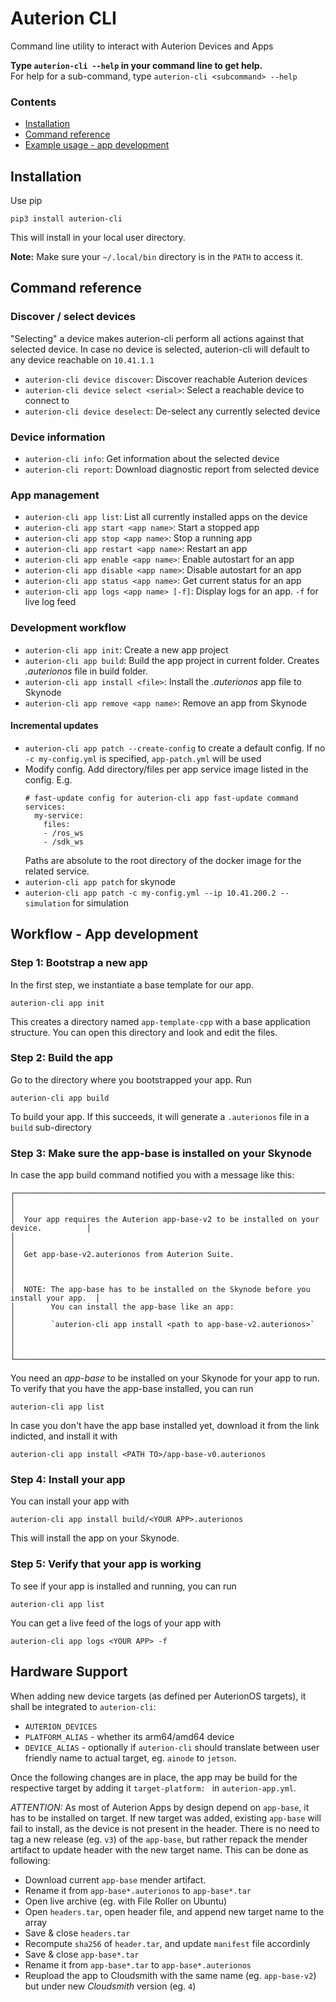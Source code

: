 # Auterion CLI

Command line utility to interact with Auterion Devices and Apps


**Type `auterion-cli --help` in your command line to get help.**<br/>
For help for a sub-command, type `auterion-cli <subcommand> --help`



### Contents

- [Installation](#installation)
- [Command reference](#command-reference)
- [Example usage - app development](#app-dev-workflow)


## Installation
<a name="installation"></a>

Use pip

```
pip3 install auterion-cli
```

This will install in your local user directory. 

**Note:** Make sure your `~/.local/bin` directory is in the `PATH` to access it.

## Command reference
<a name="command-reference"></a>

### Discover / select devices

"Selecting" a device makes auterion-cli perform all actions against that selected device. 
In case no device is selected, auterion-cli will default to any device reachable on `10.41.1.1`

- `auterion-cli device discover`: Discover reachable Auterion devices
- `auterion-cli device select <serial>`: Select a reachable device to connect to
- `auterion-cli device deselect`: De-select any currently selected device

### Device information

- `auterion-cli info`: Get information about the selected device
- `auterion-cli report`: Download diagnostic report from selected device

### App management

- `auterion-cli app list`: List all currently installed apps on the device
- `auterion-cli app start <app name>`: Start a stopped app
- `auterion-cli app stop <app name>`: Stop a running app
- `auterion-cli app restart <app name>`: Restart an app
- `auterion-cli app enable <app name>`: Enable autostart for an app
- `auterion-cli app disable <app name>`: Disable autostart for an app
- `auterion-cli app status <app name>`: Get current status for an app
- `auterion-cli app logs <app name> [-f]`: Display logs for an app. `-f` for live log feed

### Development workflow

- `auterion-cli app init`: Create a new app project
- `auterion-cli app build`: Build the app project in current folder. Creates *.auterionos* file in build folder.
- `auterion-cli app install <file>`: Install the *.auterionos* app file to Skynode
- `auterion-cli app remove <app name>`: Remove an app from Skynode

#### Incremental updates

- `auterion-cli app patch --create-config` to create a default config. If no `-c my-config.yml` is specified, `app-patch.yml` will be used
- Modify config. Add directory/files per app service image listed in the config. E.g.
  ```
  # fast-update config for auterion-cli app fast-update command
  services:
    my-service:
      files:
      - /ros_ws
      - /sdk_ws
  ```
  Paths are absolute to the root directory of the docker image for the related service.
- `auterion-cli app patch` for skynode
- `auterion-cli app patch -c my-config.yml --ip 10.41.200.2 --simulation` for simulation


## Workflow - App development
<a name="app-dev-workflow"></a>


### Step 1: Bootstrap a new app

In the first step, we instantiate a base template for our app.

```
auterion-cli app init
```

This creates a directory named `app-template-cpp` with a base application structure.
You can open this directory and look and edit the files.

### Step 2: Build the app

Go to the directory where you bootstrapped your app. Run

```
auterion-cli app build
```

To build your app. If this succeeds, it will generate a `.auterionos` file in a `build` sub-directory


### Step 3: Make sure the app-base is installed on your Skynode

In case the app build command notified you with a message like this:

```
┌──────────────────────────────────────────────────────────────────────────────────────┐
│                                                                                      │
│  Your app requires the Auterion app-base-v2 to be installed on your device.          │
│                                                                                      │
│  Get app-base-v2.auterionos from Auterion Suite.                                     │
│                                                                                      │
│  NOTE: The app-base has to be installed on the Skynode before you install your app.  │
│        You can install the app-base like an app:                                     │
│        `auterion-cli app install <path to app-base-v2.auterionos>`                   │
│                                                                                      │
└──────────────────────────────────────────────────────────────────────────────────────┘
```

You need an *app-base* to be installed on your Skynode for your app to run.
To verify that you have the app-base installed, you can run

```
auterion-cli app list
```

In case you don't have the app base installed yet, download it from the link indicted, and install it with 

```
auterion-cli app install <PATH TO>/app-base-v0.auterionos

```



### Step 4: Install your app

You can install your app with 

```
auterion-cli app install build/<YOUR APP>.auterionos
```

This will install the app on your Skynode.


### Step 5: Verify that your app is working

To see if your app is installed and running, you can run

```
auterion-cli app list
```


You can get a live feed of the logs of your app with

```
auterion-cli app logs <YOUR APP> -f
```

## Hardware Support
<a name="hardware-support"></a>

When adding new device targets (as defined per AuterionOS targets), it shall be integrated to `auterion-cli`:
* `AUTERION_DEVICES`
* `PLATFORM_ALIAS` - whether its arm64/amd64 device
* `DEVICE_ALIAS` - optionally if `auterion-cli` should translate between user friendly name to actual target, eg. `ainode` to `jetson`.

Once the following changes are in place, the app may be build for the respective target by adding it `target-platform: ` in `auterion-app.yml`.

_ATTENTION:_ As most of Auterion Apps by design depend on `app-base`, it has to be installed on target. If new target was added, existing `app-base` will fail to install, as the device is not present in the header. There is no need to tag a new release (eg. `v3`) of the `app-base`, but rather repack the mender artifact to update header with the new target name. This can be done as following:
* Download current `app-base` mender artifact.
* Rename it from `app-base*.auterionos` to `app-base*.tar`
* Open live archive (eg. with File Roller on Ubuntu)
* Open `headers.tar`, open header file, and append new target name to the array
* Save & close `headers.tar`
* Recompute `sha256` of `header.tar`, and update `manifest` file accordinly
* Save & close `app-base*.tar`
* Rename it from `app-base*.tar` to `app-base*.auterionos`
* Reupload the app to Cloudsmith with the same name (eg. `app-base-v2`) but under new _Cloudsmith_ version (eg. `4`)
